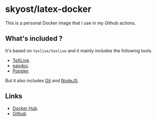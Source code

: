 # skyost/latex-docker

This is a personal Docker image that I use in my Github actions.

## What's included ?

It's based on `texlive/texlive` and it mainly includes the following tools.

* [TeXLive](https://hub.docker.com/r/texlive/texlive).
* [pandoc](https://pandoc.org/).
* [Poppler](https://poppler.freedesktop.org/).

But it also includes [Git](https://git-scm.com/) and [NodeJS](https://nodejs.org/).

## Links

* [Docker Hub](https://hub.docker.com/r/skyost/latex-docker).
* [Github](https://github.com/Skyost/LaTeXDocker)